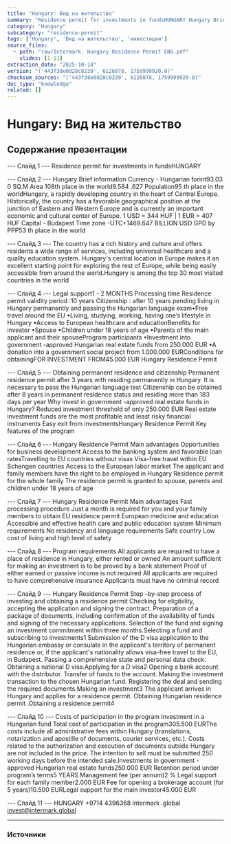 ```yaml
---
title: "Hungary: Вид на жительство"
summary: "Residence permit for investments in fundsHUNGARY Hungary Brief information"
category: "Hungary"
subcategory: "residence-permit"
tags: ['Hungary', 'Вид на жительство', 'инвестиции']
source_files:
  - path: "raw/Intermark. Hungary Residence Permit ENG.pdf"
    slides: [1-11]
extraction_date: "2025-10-14"
version: "('443f38e0d28c8239', 6126878, 1759999920.0)"
checksum_sources: "('443f38e0d28c8239', 6126878, 1759999920.0)"
doc_type: "knowledge"
related: []
---
```


# Hungary: Вид на жительство

## Содержание презентации

--- Слайд 1 ---
Residence permit for investments in fundsHUNGARY

--- Слайд 2 ---
Hungary
Brief information
Currency - Hungarian forint93.03 0 SQ.M
Area
108th place in the world9.584 .627
Population95
th place in the worldHungary, a rapidly developing country in the heart of Central Europe. Historically, the country has a favorable geographical position at the junction of Eastern and Western Europe and is currently an important economic and cultural center of Europe.
1 USD = 344 HUF   |  1 EUR = 407 HUF
Capital - Budapest
Time zone -UTC+1469.647 BILLION USD
GPD by PPP53
th place in the world

--- Слайд 3 ---
The country has a rich history and culture and offers residents a 
wide range of services, including universal healthcare and a quality education system.
Hungary's central location in Europe makes it an excellent starting 
point for exploring the rest of Europe, while being easily accessible from around the world.Hungary is among the top 30 most 
visited countries in the world

--- Слайд 4 ---
Legal support1 - 2 MONTHS
Processing time
Residence permit validity period :10 years
Citizenship : after 10 years pending living in Hungary permanently and 
passing the Hungarian language exam•Free travel around the EU
•Living,  studying, working, having one’s lifestyle in Hungary
•Access to European healthcare and educationBenefits for investor
•Spouse
•Children under 18 years of age
•Parents of the main applicant and their spouseProgram participants
•Investment into government -approved Hungarian real 
estate funds from 250.000 EUR
•A donation into a government social project from
1.000.000 EURConditions for obtainingFOR INVESTMENT
FROM45.000 EUR
Hungary Residence Permit

--- Слайд 5 ---
Obtaining permanent residence and citizenship
Permanent residence permit after 3 years with residing permanently in 
Hungary. It is necessary to pass the Hungarian language test
Citizenship can be obtained after 8 years in permanent residence status 
and residing more than 183 days per year
Why invest in government -approved real estate 
funds in Hungary?
Reduced investment threshold of only 250.000 EUR
Real estate investment funds are the most profitable and least risky 
financial instruments
Easy exit from investmentsHungary Residence Permit
Key features of the program

--- Слайд 6 ---
Hungary Residence Permit
Main advantages
Opportunities for business development
Access to the banking system and favorable loan ratesTravelling to EU countries without visas
Visa-free travel within EU Schengen countries
Access to the European labor market
The applicant and family members have the right to be 
employed in Hungary
Residence permit for the whole family
The residence permit is granted to spouse, parents and children under 18 years of age

--- Слайд 7 ---
Hungary Residence Permit
Main advantages
Fast processing procedure
Just a month is required for you and your family 
members to obtain EU residence permit
European medicine and education
Accessible and effective health care and public education system
Minimum requirements
No residency and language requirements
Safe country
Low cost of living and high level of safety

--- Слайд 8 ---
Program
requirements
All applicants are required to have a place of residence in Hungary, 
either rented or owned
An amount sufficient for making an investment is to be proved by a bank statement 
Proof of either earned or passive income is not required 
All applicants are required to have comprehensive insurance
Applicants must have no criminal record

--- Слайд 9 ---
Hungary Residence Permit
Step -by-step process of investing and obtaining a residence permit
Checking for eligibility, 
accepting the application and signing the contract.
Preparation of a package of 
documents, including confirmation of the availability of funds and signing of the necessary applications.
Selection of the fund and signing 
an investment commitment within three months.Selecting a fund and 
subscribing to investments1
Submission of the D visa 
application to the Hungarian embassy or consulate in the applicant's territory of permanent residence or, if the applicant's nationality allows visa-free travel to the EU, in 
Budapest.
Passing a comprehensive 
state and personal data check.
Obtaining a national D visa.Applying for 
a D visa2
Opening a bank account with the 
distributor. Transfer of funds to the account.
Making the investment 
transaction to the chosen Hungarian fund. 
Registering the deal and sending 
the required documents.Making an 
investment3
The applicant arrives in 
Hungary and applies for a residence permit.
Obtaining Hungarian 
residence permit .Obtaining a 
residence permit4

--- Слайд 10 ---
Costs of participation in the program
Investment in a Hungarian fund
Total cost of participation in the program305.500 EURThe costs include all administrative fees within Hungary (translations, notarization 
and apostille of documents, courier services, etc.). Costs related to the authorization and execution of documents outside Hungary are not included in the price.
The intention to sell must be submitted 250 working days before the intended sale.Investments in government -approved 
Hungarian real estate funds250.000 EUR
Retention period
under program’s terms5 YEARS
Management fee (per annum)2 %
Legal support for each family member2.000 EUR
Fee for opening a brokerage account (for 5 years)10.500 EURLegal support for the main investor45.000 EUR

--- Слайд 11 ---
HUNGARY
+9714 4396368 intermark .global invest@intermark.global


---

### Источники
[^src1]: raw/Intermark. Hungary Residence Permit ENG.pdf → слайды 1–11
